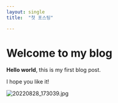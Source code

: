 ```yaml
---
layout: single
title:  "첫 포스팅"

---
```


# Welcome to my blog

**Hello world**, this is my first blog post.

I hope you like it!

![20220828_173039.jpg](C:\1-GithubBlog\Jeonghun6.github.io\images\2022-12-28-first\b15e52a84348cb237ae4038d7ab56a5eb805e715.jpg)
